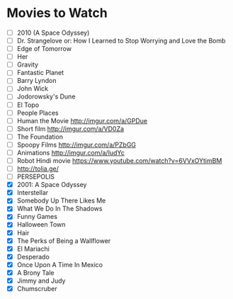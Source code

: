 # Movies to Watch

- [ ] 2010 (A Space Odyssey)
- [ ] Dr. Strangelove or: How I Learned to Stop Worrying and Love the Bomb
- [ ] Edge of Tomorrow
- [ ] Her
- [ ] Gravity
- [ ] Fantastic Planet
- [ ] Barry Lyndon
- [ ] John Wick
- [ ] Jodorowsky's Dune  
- [ ] El Topo
- [ ] People Places
- [ ] Human the Movie http://imgur.com/a/GPDue
- [ ] Short film http://imgur.com/a/VD0Za
- [ ] The Foundation
- [ ] Spoopy Films http://imgur.com/a/PZbGG
- [ ] Animations http://imgur.com/a/IudYc
- [ ] Robot Hindi movie https://www.youtube.com/watch?v=6VVxOYtimBM
- [ ] http://tolia.ge/
- [ ] PERSEPOLIS
- [x] 2001: A Space Odyssey
- [x] Interstellar
- [x] Somebody Up There Likes Me   
- [x] What We Do In The Shadows  
- [x] Funny Games  
- [x] Halloween Town  
- [x] Hair
- [x] The Perks of Being a Wallflower
- [x] El Mariachi
- [x] Desperado
- [x] Once Upon A Time In Mexico
- [x] A Brony Tale
- [x] Jimmy and Judy
- [x] Chumscruber
